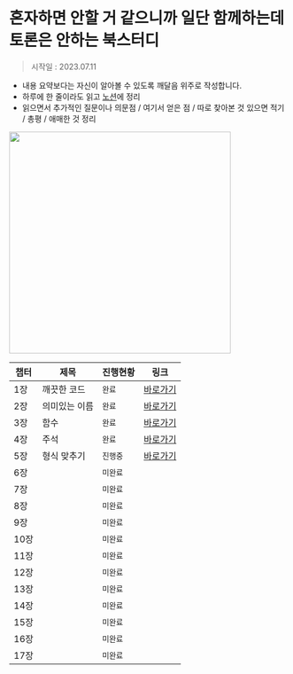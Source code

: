 # 혼자하면 안할 거 같으니까 일단 함께하는데 토론은 안하는 북스터디


> 시작일 : 2023.07.11

- 내용 요약보다는 자신이 알아볼 수 있도록 깨달음 위주로 작성합니다. 
- 하루에 한 줄이라도 읽고 [노션](https://hello-happy-world.notion.site/c52b47b0b926409687b6f33534433687?pvs=4)에 정리
- 읽으면서 추가적인 질문이나 의문점 / 여기서 얻은 점 / 따로 찾아본 것 있으면 적기 / 총평 / 애매한 것 정리

<img src="https://i.pinimg.com/564x/50/9f/9f/509f9fd84bad8297a5511cd02e300389.jpg" width="400px">

| 챕터        | 제목           | 진행현황 | 링크     |
| -------     | -------------- | -------- | -------- |
| 1장         | 깨끗한 코드    | `완료`   | [바로가기](https://github.com/star-books-coffee/clean-code/tree/main/1%EC%9E%A5) |        
| 2장         | 의미있는 이름  | `완료` | [바로가기](https://github.com/star-books-coffee/clean-code/tree/main/2%EC%9E%A5)         |
| 3장         | 함수            | `완료` | [바로가기](https://github.com/star-books-coffee/clean-code/tree/main/3%EC%9E%A5)         |
| 4장         | 주석            | `완료` | [바로가기](https://github.com/star-books-coffee/clean-code/tree/main/4%EC%9E%A5)         |
| 5장         | 형식 맞추기     | `진행중` | [바로가기](https://github.com/star-books-coffee/clean-code/tree/main/5%EC%9E%A5)         |
| 6장         |                | `미완료` |          |
| 7장         |                | `미완료` |          |
| 8장         |                | `미완료` |          |
| 9장         |                | `미완료` |          |
| 10장        |                | `미완료` |          |
| 11장        |                | `미완료` |          |
| 12장        |                | `미완료` |          |
| 13장        |                | `미완료` |          |
| 14장        |                | `미완료` |          |
| 15장        |                | `미완료` |          |
| 16장        |                | `미완료` |          |
| 17장        |                | `미완료` |          |


